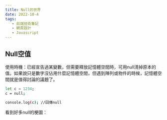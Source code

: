 ```yaml
---
title: Null的世界
date: 2022-10-4
tags: 
   - 前端技術筆記
   - 網頁設計
   - Javascript
---
```


## Null空值

使用時機：已經宣告過某變數，但需要釋放記憶體空間時，可用null清掉原本的值。如果說只是數字沒佔用什麼記憶體空間，但遇到陣列或物件的時候，記憶體空間就是值得討論的議題了。

``` bash
let c = 1234;
c = null;

console.log(c); //回傳null
```

看到好多null的梗圖：

